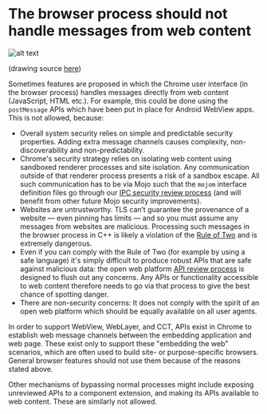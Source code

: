 # The browser process should not handle messages from web content

![alt text](good-bad-ipc.png "Safe flow of IPC messages from renderer to
browser, via reviewed APIs; together with two example unsafe flows via
postMessage and via unreviewed APIs")

(drawing source
[here](https://docs.google.com/drawings/d/1SmqvOvLY_DnDxeJHKQRB3rACO0aVSHpyfTycV2v1P1w/edit?usp=sharing))

Sometimes features are proposed in which the Chrome user interface (in the
browser process) handles messages directly from web content (JavaScript, HTML
etc.). For example, this could be done using the `postMessage` APIs which have
been put in place for Android WebView apps. This is not allowed, because:

* Overall system security relies on simple and predictable security properties.
  Adding extra message channels causes complexity, non-discoverability and
  non-predictability.
* Chrome's security strategy relies on isolating web content using sandboxed
  renderer processes and site isolation. Any communication outside of that
  renderer process presents a risk of a sandbox escape. All such communication
  has to be via Mojo such that the `mojom` interface definition files go through
  our [IPC security review process](mojo.md) (and will benefit from other future
  Mojo security improvements).
* Websites are untrustworthy. TLS can’t guarantee the provenance of a website —
  even pinning has limits — and so you must assume any messages from websites
  are malicious. Processing such messages in the browser process in C++ is
  likely a violation of the [Rule of Two](rule-of-2.md) and is extremely
  dangerous.
* Even if you can comply with the Rule of Two (for example by using a safe
  language) it's simply difficult to produce robust APIs that are safe against
  malicious data: the open web platform [API review
  process](https://www.chromium.org/blink/launching-features) is designed to
  flush out any concerns. Any APIs or functionality accessible to web content
  therefore needs to go via that process to give the best chance of spotting
  danger.
* There are non-security concerns: It does not comply with the spirit of an open
  web platform which should be equally available on all user agents.

In order to support WebView, WebLayer, and CCT, APIs exist in Chrome to
establish web message channels between the embedding application and web page.
These exist only to support these "embedding the web" scenarios, which are often
used to build site- or purpose-specific browsers. General browser features
should not use them because of the reasons stated above.

Other mechanisms of bypassing normal processes might include exposing unreviewed
APIs to a component extension, and making its APIs available to web content.
These are similarly not allowed.
